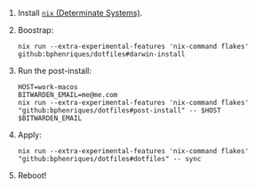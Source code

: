 1. Install [`nix` (Determinate Systems)](https://determinate.systems/nix-installer/).
2. Boostrap:
   ```shell
   nix run --extra-experimental-features 'nix-command flakes' github:bphenriques/dotfiles#darwin-install
   ```

3. Run the post-install:
   ```shell
   HOST=work-macos
   BITWARDEN_EMAIL=me@me.com
   nix run --extra-experimental-features 'nix-command flakes' "github:bphenriques/dotfiles#post-install" -- $HOST $BITWARDEN_EMAIL
   ```

5. Apply:
   ```shell
   nix run --extra-experimental-features 'nix-command flakes' "github:bphenriques/dotfiles#dotfiles" -- sync
   ```

6. Reboot!
